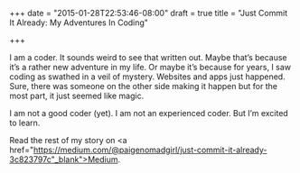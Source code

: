 +++
date = "2015-01-28T22:53:46-08:00"
draft = true
title = "Just Commit It Already: My Adventures In Coding"

+++

I am a coder. It sounds weird to see that written out. Maybe that’s because it’s a rather new adventure in my life. Or maybe it’s because for years, I saw coding as swathed in a veil of mystery. Websites and apps just happened. Sure, there was someone on the other side making it happen but for the most part, it just seemed like magic.

I am not a good coder (yet). I am not an experienced coder. But I’m excited to learn.

Read the rest of my story on <a href="https://medium.com/@paigenomadgirl/just-commit-it-already-3c823797c"_blank">Medium</a>. 